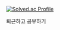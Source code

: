 [![Solved.ac Profile](http://mazassumnida.wtf/api/v2/generate_badge?boj=ggyo246)](https://solved.ac/ggyo246/)

퇴근하고 공부하기
